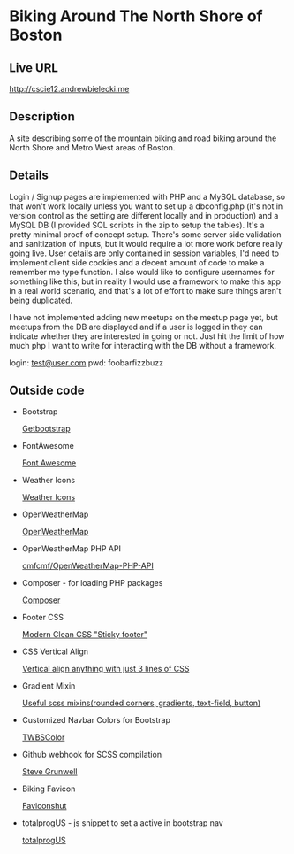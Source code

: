 # Biking Around The North Shore of Boston

## Live URL
<http://cscie12.andrewbielecki.me>

## Description
A site describing some of the mountain biking and road biking around the North Shore and Metro West areas of Boston.

## Details
Login / Signup pages are implemented with PHP and a MySQL database, so that won't work locally unless you want to set up a dbconfig.php 
(it's not in version control as the setting are different locally and in production) and a MySQL DB (I provided SQL scripts in the zip to setup the tables).
 It's a pretty minimal proof of concept setup. There's some server side validation and sanitization of inputs, but it would require a lot more work before really going live.
User details are only contained in session variables, I'd need to implement client side cookies and a decent amount of code to make a remember me type function. I also would like to 
configure usernames for something like this, but in reality I would use a framework to make this app in a real world scenario, and that's a lot of effort to make sure things aren't 
being duplicated.

I have not implemented adding new meetups on the meetup page yet, but meetups from the DB are displayed and if a user is logged in they can indicate whether they are interested in going or not.  Just hit the limit of how much php I want to write for interacting with the DB without a framework.
 
login: test@user.com
pwd: foobarfizzbuzz

## Outside code

*   Bootstrap

    [Getbootstrap](http://getbootstrap.com/)
    
*   FontAwesome

    [Font Awesome](https://fortawesome.github.io/Font-Awesome/)
    
*   Weather Icons

    [Weather Icons](https://erikflowers.github.io/weather-icons/)
    
*   OpenWeatherMap

    [OpenWeatherMap](http://openweathermap.org/)
    
*   OpenWeatherMap PHP API

    [cmfcmf/OpenWeatherMap-PHP-API](https://github.com/cmfcmf/OpenWeatherMap-PHP-Api)
    
*   Composer - for loading PHP packages

    [Composer](https://getcomposer.org/)

*   Footer CSS

    [Modern Clean CSS "Sticky footer"](http://mystrd.at/modern-clean-css-sticky-footer/)
    
*   CSS Vertical Align

    [Vertical align anything with just 3 lines of CSS](http://zerosixthree.se/vertical-align-anything-with-just-3-lines-of-css/)
    
*   Gradient Mixin

    [Useful scss mixins(rounded corners, gradients, text-field, button)](https://gist.github.com/garyharan/957284)
    
*   Customized Navbar Colors for Bootstrap

    [TWBSColor]( http://work.smarchal.com/twbscolor/)
    
*   Github webhook for SCSS compilation
    
    [Steve Grunwell](https://stevegrunwell.com/blog/automatically-recompile-sass-upon-deployment-using-git-hooks/)
    
*   Biking Favicon

    [Faviconshut](http://www.faviconshut.com)
    
*   totalprogUS - js snippet to set a active in bootstrap nav

    [totalprogUS](http://totalprogus.blogspot.com.br/2013/12/bootstrap-add-active-class-to-li.html)